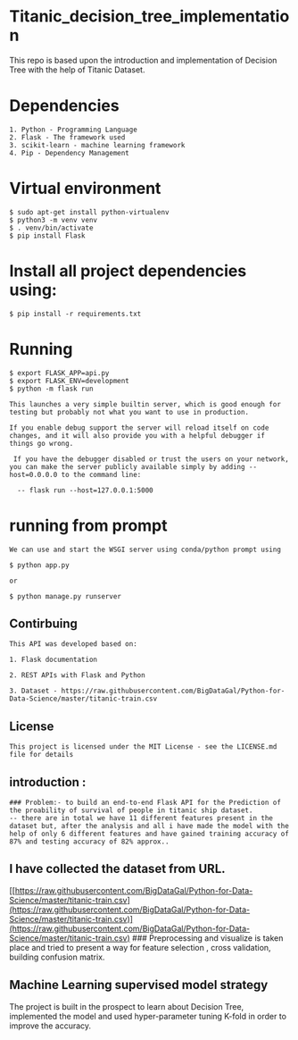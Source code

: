 # Titanic_decision_tree_implementation
This repo is based upon the introduction and implementation of Decision Tree with the help of Titanic Dataset.

# Dependencies
    1. Python - Programming Language
    2. Flask - The framework used
    3. scikit-learn - machine learning framework
    4. Pip - Dependency Management

# Virtual environment 
    $ sudo apt-get install python-virtualenv
    $ python3 -m venv venv
    $ . venv/bin/activate
    $ pip install Flask

# Install all project dependencies using:
    $ pip install -r requirements.txt

# Running   
    $ export FLASK_APP=api.py
    $ export FLASK_ENV=development
    $ python -m flask run
    
    This launches a very simple builtin server, which is good enough for testing but probably not what you want to use in production.

    If you enable debug support the server will reload itself on code changes, and it will also provide you with a helpful debugger if things go wrong.

     If you have the debugger disabled or trust the users on your network, you can make the server publicly available simply by adding --host=0.0.0.0 to the command line:
      
      -- flask run --host=127.0.0.1:5000
 
 # running from prompt
    We can use and start the WSGI server using conda/python prompt using 
    
    $ python app.py 
    
    or 
    
    $ python manage.py runserver
      
## Contirbuing 
    This API was developed based on:
    
    1. Flask documentation
    
    2. REST APIs with Flask and Python
    
    3. Dataset - https://raw.githubusercontent.com/BigDataGal/Python-for-Data-Science/master/titanic-train.csv
  
## License
    This project is licensed under the MIT License - see the LICENSE.md file for details

## introduction :
    ### Problem:- to build an end-to-end Flask API for the Prediction of the proability of survival of people in titanic ship dataset.
    -- there are in total we have 11 different features present in the dataset but, after the analysis and all i have made the model with the help of only 6 different features and have gained training accuracy of 87% and testing accuracy of 82% approx..

## I have collected the dataset from URL.
   [[https://raw.githubusercontent.com/BigDataGal/Python-for-Data-Science/master/titanic-train.csv](https://raw.githubusercontent.com/BigDataGal/Python-for-Data-Science/master/titanic-train.csv)](https://raw.githubusercontent.com/BigDataGal/Python-for-Data-Science/master/titanic-train.csv)
    ### Preprocessing and visualize is taken place and tried to present a way for feature selection , cross validation, building confusion matrix.
          
## Machine Learning supervised model strategy 
   The project is built in the prospect to learn about Decision Tree, implemented the model and used hyper-parameter tuning K-fold in order to improve the accuracy.






